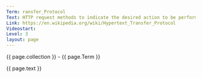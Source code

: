 ```yaml
---
Term: ransfer_Protocol
Text: HTTP request methods to indicate the desired action to be performed on the identified resource 
Link: https://en.wikipedia.org/wiki/Hypertext_Transfer_Protocol
Videostart: 
Level: 3
layout: page
---
```


{{ page.collection }} - {{ page.Term }}

   {{ page.text }}

